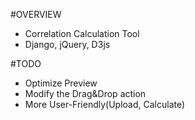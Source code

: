 #OVERVIEW
* Correlation Calculation Tool
* Django, jQuery, D3js


#TODO
* Optimize Preview
* Modify the Drag&Drop action
* More User-Friendly(Upload, Calculate)